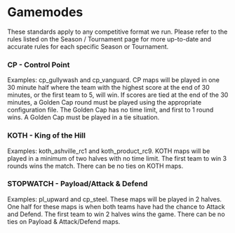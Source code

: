 # Gamemodes
These standards apply to any competitive format we run. Please refer to the rules listed on the Season / Tournament page for more up-to-date and accurate rules for each specific Season or Tournament.

### CP - Control Point
Examples: cp_gullywash and cp_vanguard.
CP maps will be played in one 30 minute half where the team with the highest score at the end of 30 minutes, or the first team to 5, will win. If scores are tied at the end of the 30 minutes, a Golden Cap round must be played using the appropriate configuration file. The Golden Cap has no time limit, and first to 1 round wins. A Golden Cap must be played in a tie situation.

### KOTH - King of the Hill
Examples: koth_ashville_rc1 and koth_product_rc9.
KOTH maps will be played in a minimum of two halves with no time limit. The first team to win 3 rounds wins the match. There can be no ties on KOTH maps.

### STOPWATCH - Payload/Attack & Defend
Examples: pl_upward and cp_steel.
These maps will be played in 2 halves. One half for these maps is when both teams have had the chance to Attack and Defend. The first team to win 2 halves wins the game. There can be no ties on Payload & Attack/Defend maps.